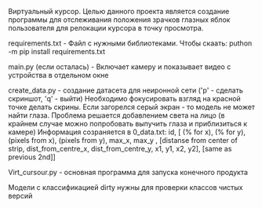 Виртуальный курсор.
Целью данного проекта является создание программы для отслеживания положения зрачков глазных яблок пользователя для релокации курсора в точку просмотра.

requirements.txt - Файл с нужными библиотеками. Чтобы скаать: puthon -m pip install requirements.txt

main.py (если осталась) - Включает камеру и показывает видео с устройства в отдельном окне

create_data.py - создание датасета для неиронной сети ('p' - сделать скриншот, 'q' - выйти) Необходимо фокусировать взгляд на красной точке делать скрины. Если загорелся серый экран - то модель не может найти глаза. Проблема решается добавлением света на лицо (в крайнем случае можно попробовать выпучить глаза и приблизиться к камере)
Информация созраняется в 0_data.txt:
id, [ (% for x), (% for y), (pixels from x), (pixels from y), max_x, max_y , [distanse from center of strip, dist_from_centre_x, dist_from_centre_y, x1, y1, x2, y2], [same as previous 2nd]]

Virt_cursour.py - основная программа для запуска конечного продукта

Модели с классификацией dirty нужны для проверки классов чистых версий

